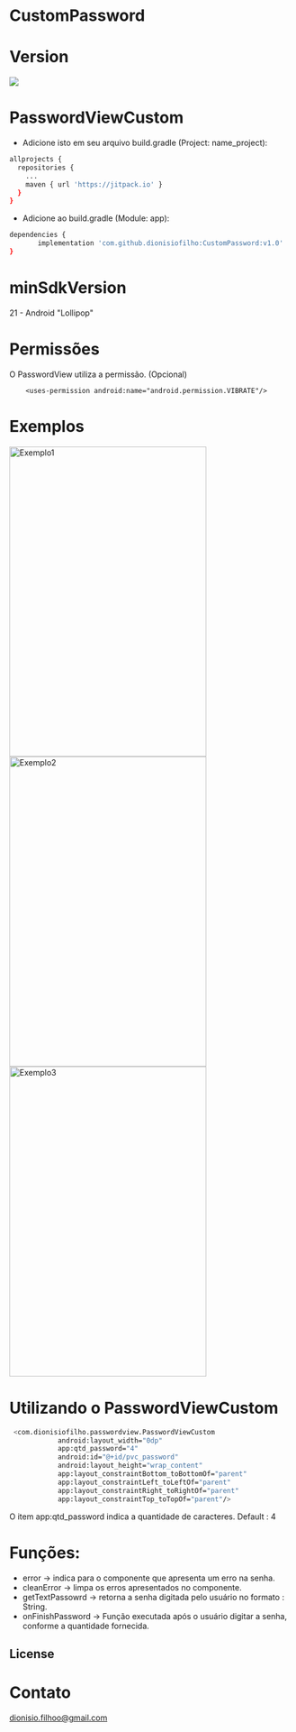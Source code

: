 # CustomPassword

# Version
[![](https://jitpack.io/v/dionisiofilho/CustomPassword.svg)](https://jitpack.io/#dionisiofilho/CustomPassword)

# PasswordViewCustom

* Adicione isto em seu arquivo build.gradle (Project: name_project):

```sh
allprojects {
  repositories {
    ...
    maven { url 'https://jitpack.io' }
  }
}
```
* Adicione ao build.gradle (Module: app):

 ```sh
dependencies {
        implementation 'com.github.dionisiofilho:CustomPassword:v1.0'
}
```
# minSdkVersion 
21 - Android "Lollipop" 

# Permissões
O PasswordView utiliza a permissão. (Opcional)
```
    <uses-permission android:name="android.permission.VIBRATE"/>
```
# Exemplos
<img src="https://i.imgur.com/wNYK5Zq.png" alt="Exemplo1" width="350" height="550">

<img src="https://i.imgur.com/7lfLFLF.png" alt="Exemplo2" width="350" height="550">

<img src="https://i.imgur.com/tOj7aNx.png" alt="Exemplo3" width="350" height="550">


# Utilizando o PasswordViewCustom
```sh
 <com.dionisiofilho.passwordview.PasswordViewCustom
            android:layout_width="0dp"
            app:qtd_password="4"
            android:id="@+id/pvc_password"
            android:layout_height="wrap_content"
            app:layout_constraintBottom_toBottomOf="parent"
            app:layout_constraintLeft_toLeftOf="parent"
            app:layout_constraintRight_toRightOf="parent"
            app:layout_constraintTop_toTopOf="parent"/>
 ```  
O item app:qtd_password indica a quantidade de caracteres. Default : 4

# Funções:
  - error -> indica para o componente que apresenta um erro na senha.
  - cleanError -> limpa os erros apresentados no componente.
  - getTextPassowrd -> retorna a senha digitada pelo usuário no formato : String.
  - onFinishPassword -> Função executada após o usuário digitar a senha, conforme a quantidade fornecida.


License
----

# Contato
dionisio.filhoo@gmail.com
